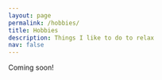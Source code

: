 ```yaml
---
layout: page
permalink: /hobbies/
title: Hobbies
description: Things I like to do to relax
nav: false
---
```


Coming soon!
